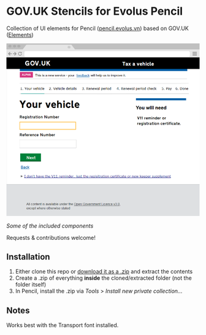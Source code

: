 # GOV.UK Stencils for Evolus Pencil

Collection of UI elements for Pencil ([pencil.evolus.vn](http://pencil.evolus.vn/)) based on GOV.UK ([Elements](http://govuk-elements.herokuapp.com/))

![Several of the included components](/misc/example.png)

_Some of the included components_

Requests & contributions welcome!

## Installation
1. Either clone this repo or [download it as a .zip](https://github.com/vivrichards600/GOV.UK-Pencil-Stencils/archive/master.zip) and extract the contents
2. Create a .zip of everything **inside** the cloned/extracted folder (not the folder itself)
3. In Pencil, install the .zip via _Tools_ > _Install new private collection..._

## Notes
Works best with the Transport font installed.
